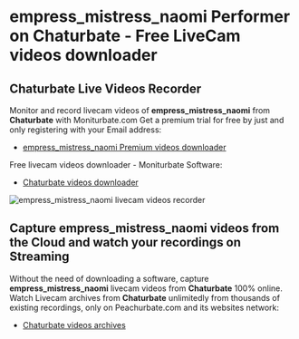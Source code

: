 # empress_mistress_naomi Performer on Chaturbate - Free LiveCam videos downloader

## Chaturbate Live Videos Recorder

Monitor and record livecam videos of **empress_mistress_naomi** from **Chaturbate** with Moniturbate.com
Get a premium trial for free by just and only registering with your Email address:
* [empress_mistress_naomi Premium videos downloader](https://moniturbate.com/request-demo-licence-key.html)

Free livecam videos downloader - Moniturbate Software:
* [Chaturbate videos downloader](https://moniturbate.com/moniturbate-download-software.html)

![empress_mistress_naomi livecam videos recorder](https://peachurnet.com/templates/moniturbate-software.png)


## Capture empress_mistress_naomi videos from the Cloud and watch your recordings on Streaming

Without the need of downloading a software, capture **empress_mistress_naomi** livecam videos from **Chaturbate** 100% online.
Watch Livecam archives from **Chaturbate** unlimitedly from thousands of existing recordings, only on Peachurbate.com and its websites network:
* [Chaturbate videos archives](https://peachurnet.com/)
